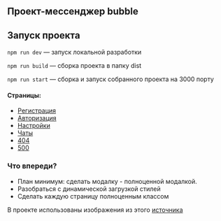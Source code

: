 ## Проект-мессенджер bubble

## Запуск проекта
`npm run dev` — запуск локальной разработки

`npm run build` — сборка проекта в папку dist

`npm run start` — сборка и запуск собранного проекта на 3000 порту


#### Страницы:
 - [Регистрация](https://harmonious-griffin-931155.netlify.app/sign-up)
 - [Авторизация](https://harmonious-griffin-931155.netlify.app/sign-in)
 - [Настройки](https://harmonious-griffin-931155.netlify.app/settings)
 - [Чаты](https://harmonious-griffin-931155.netlify.app/chats)
 - [404](https://harmonious-griffin-931155.netlify.app/not-found)
 - [500](https://harmonious-griffin-931155.netlify.app/broken)

### Что впереди?

- План минимум: сделать модалку - полноценной модалкой.
- Разобраться с динамической загрузкой стилей
- Сделать каждую страницу полноценным классом

В проекте использованы изображения из этого [источника](https://openstickers.craftwork.design/)
